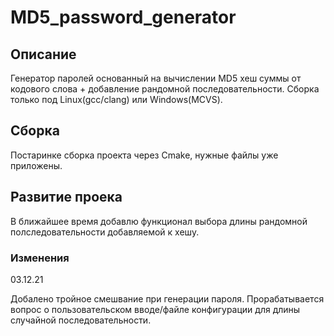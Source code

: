 # MD5_password_generator

## Описание
Генератор паролей основанный на вычислении MD5 хеш суммы от кодового слова + добавление рандомной последовательности.
Сборка только под Linux(gcc/clang) или Windows(MCVS).

## Сборка
Постаринке сборка проекта через Cmake, нужные файлы уже приложены.

## Развитие проека
В ближайшее время добавлю функционал выбора длины рандомной полследовательности добавляемой к хешу.


### Изменения

03.12.21

Добалено тройное смешвание при генерации пароля.
Прорабатывается вопрос о пользовательском вводе/файле конфигурации для длины случайной последовательности. 
